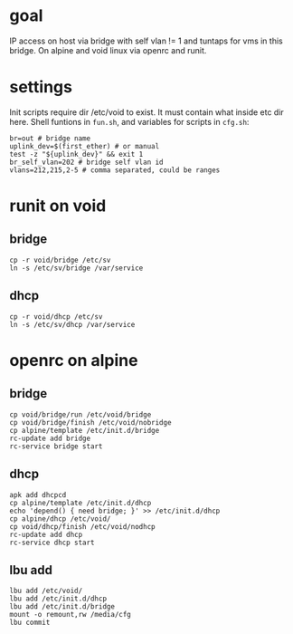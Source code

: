 # goal
IP access on host via bridge with self vlan != 1
and tuntaps for vms in this bridge.
On alpine and void linux via openrc and runit.

# settings
Init scripts require dir /etc/void to exist.
It must contain what inside etc dir here.
Shell funtions in ```fun.sh```, and variables
for scripts in ```cfg.sh```:
```
br=out # bridge name
uplink_dev=$(first_ether) # or manual
test -z "${uplink_dev}" && exit 1
br_self_vlan=202 # bridge self vlan id
vlans=212,215,2-5 # comma separated, could be ranges
```

# runit on void
## bridge
```
cp -r void/bridge /etc/sv
ln -s /etc/sv/bridge /var/service
```
## dhcp
```
cp -r void/dhcp /etc/sv
ln -s /etc/sv/dhcp /var/service
```

# openrc on alpine
## bridge
```
cp void/bridge/run /etc/void/bridge
cp void/bridge/finish /etc/void/nobridge
cp alpine/template /etc/init.d/bridge
rc-update add bridge
rc-service bridge start
```
## dhcp
```
apk add dhcpcd
cp alpine/template /etc/init.d/dhcp
echo 'depend() { need bridge; }' >> /etc/init.d/dhcp
cp alpine/dhcp /etc/void/
cp void/dhcp/finish /etc/void/nodhcp
rc-update add dhcp
rc-service dhcp start
```
## lbu add
```
lbu add /etc/void/
lbu add /etc/init.d/dhcp
lbu add /etc/init.d/bridge
mount -o remount,rw /media/cfg
lbu commit
```
